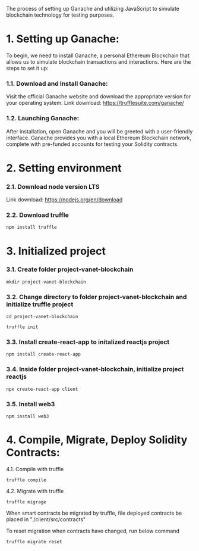 The process of setting up Ganache and utilizing JavaScript to simulate blockchain technology for testing purposes.

# 1. Setting up Ganache:

To begin, we need to install Ganache, a personal Ethereum Blockchain that allows us to simulate blockchain transactions and interactions. Here are the steps to set it up:

### 1.1. Download and Install Ganache:

Visit the official Ganache website and download the appropriate version for your operating system. 
Link download: https://trufflesuite.com/ganache/

### 1.2. Launching Ganache:

After installation, open Ganache and you will be greeted with a user-friendly interface. Ganache provides you with a local Ethereum Blockchain network, complete with pre-funded accounts for testing your Solidity contracts.

# 2. Setting environment

### 2.1. Download node version LTS
Link download: https://nodejs.org/en/download

### 2.2. Download truffle
```
npm install truffle
```

# 3. Initialized project

### 3.1. Create folder project-vanet-blockchain
```
mkdir project-vanet-blockchain
```

### 3.2. Change directory to folder project-vanet-blockchain and initialize truffle project
```
cd project-vanet-blockchain
```

```
truffle init
```

### 3.3. Install create-react-app to initalized reactjs project
```
npm install create-react-app
```

### 3.4. Inside folder project-vanet-blockchain, initialize project reactjs 
```
npx create-react-app client
```

### 3.5. Install web3 
```
npm install web3
```

# 4. Compile, Migrate, Deploy Solidity Contracts:
4.1. Compile with truffle
```
truffle compile
```

4.2. Migrate with truffle
```
truffle migrage
```

When smart contracts be migrated by truffle, file deployed contracts be placed in "./client/src/contracts"

To reset migration when contracts have changed, run below command

```
truffle migrate reset
```
